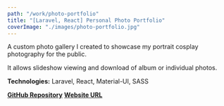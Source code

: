 ```yaml
---
path: "/work/photo-portfolio"
title: "[Laravel, React] Personal Photo Portfolio"
coverImage: "./images/photo-portfolio.jpg"
---
```

A custom photo gallery I created to showcase my portrait cosplay photography for the public.

It allows slideshow viewing and download of album or individual photos.

**Technologies:** Laravel, React, Material-UI, SASS

[**GitHub Repository**](https://github.com/L-Dragon5/photo-portfolio-manager)
[**Website URL**](https://l-dragon.photography/)
